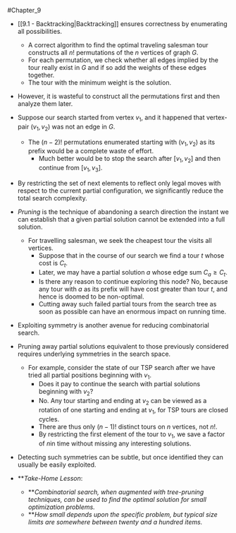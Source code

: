 #Chapter_9 
- [[9.1 - Backtracking|Backtracking]] ensures correctness by enumerating all possibilities.
	- A correct algorithm to find the optimal traveling salesman tour constructs all $n!$ permutations of the *n* vertices of graph *G*.
	- For each permutation, we check whether all edges implied by the tour really exist in *G* and if so add the weights of these edges together.
	- The tour with the minimum weight is the solution.

- However, it is wasteful to construct all the permutations first and then analyze them later.
- Suppose our search started from vertex $v_1$, and it happened that vertex-pair $(v_1,v_2)$ was not an edge in *G*.
	- The $(n-2)!$ permutations enumerated starting with $(v_1,v_2)$ as its prefix would be a complete waste of effort.
		- Much better would be to stop the search after $[v_1,v_2]$ and then continue from $[v_1,v_3]$.
- By restricting the set of next elements to reflect only legal moves with respect to the current partial configuration, we significantly reduce the total search complexity.

- *Pruning* is the technique of abandoning a search direction the instant we can establish that a given partial solution cannot be extended into a full solution.
	- For travelling salesman, we seek the cheapest tour the visits all vertices.
		- Suppose that in the course of our search we find a tour *t* whose cost is $C_t$.
		- Later, we may have a partial solution *a* whose edge sum $C_a\geq C_t$.
		- Is there any reason to continue exploring this node? No, because any tour with *a* as its prefix will have cost greater than tour *t*, and hence is doomed to be non-optimal.
		- Cutting away such failed partial tours from the search tree as soon as possible can have an enormous impact on running time.

- Exploiting symmetry is another avenue for reducing combinatorial search.
- Pruning away partial solutions equivalent to those previously considered requires underlying symmetries in the search space.
	- For example, consider the state of our TSP search after we have tried all partial positions beginning with $v_1$.
		- Does it pay to continue the search with partial solutions beginning with $v_2$?
		- No. Any tour starting and ending at $v_2$ can be viewed as a rotation of one starting and ending at $v_1$, for TSP tours are closed cycles.
		- There are thus only $(n-1)!$ distinct tours on *n* vertices, not $n!$.
		- By restricting the first element of the tour to $v_1$, we save a factor of *n*in time without missing any interesting solutions.
- Detecting such symmetries can be subtle, but once identified they can usually be easily exploited.

- ***Take-Home Lesson*:
	- ***Combinatorial search, when augmented with tree-pruning techniques, can be used to find the optimal solution for small optimization problems.*
	- ***How small depends upon the specific problem, but typical size limits are somewhere between twenty and a hundred items.*